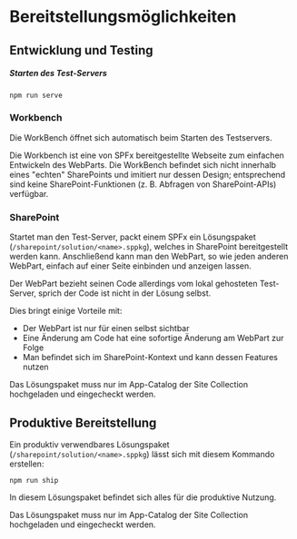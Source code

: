 # Bereitstellungsmöglichkeiten

## Entwicklung und Testing

##### Starten des Test-Servers

```
npm run serve
```

### Workbench

Die WorkBench öffnet sich automatisch beim Starten des Testservers.

Die Workbench ist eine von SPFx bereitgestellte Webseite zum einfachen Entwickeln des WebParts. Die WorkBench befindet sich nicht innerhalb eines "echten" SharePoints und imitiert nur dessen Design; entsprechend sind keine SharePoint-Funktionen (z. B. Abfragen von SharePoint-APIs) verfügbar.

### SharePoint

Startet man den Test-Server, packt einem SPFx ein Lösungspaket (`/sharepoint/solution/<name>.sppkg`), welches in SharePoint bereitgestellt werden kann. Anschließend kann man den WebPart, so wie jeden anderen WebPart, einfach auf einer Seite einbinden und anzeigen lassen.

Der WebPart bezieht seinen Code allerdings vom lokal gehosteten Test-Server, sprich der Code ist nicht in der Lösung selbst.

Dies bringt einige Vorteile mit:

-   Der WebPart ist nur für einen selbst sichtbar
-   Eine Änderung am Code hat eine sofortige Änderung am WebPart zur Folge
-   Man befindet sich im SharePoint-Kontext und kann dessen Features nutzen

Das Lösungspaket muss nur im App-Catalog der Site Collection hochgeladen und eingecheckt werden.

## Produktive Bereitstellung

Ein produktiv verwendbares Lösungspaket (`/sharepoint/solution/<name>.sppkg`) lässt sich mit diesem Kommando erstellen:

```
npm run ship
```

In diesem Lösungspaket befindet sich alles für die produktive Nutzung.

Das Lösungspaket muss nur im App-Catalog der Site Collection hochgeladen und eingecheckt werden.
